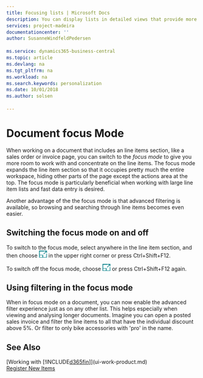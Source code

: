```yaml
---
title: Focusing lists | Microsoft Docs
description: You can display lists in detailed views that provide more information, or as tiles that are easy to visually scan.
services: project-madeira
documentationcenter: ''
author: SusanneWindfeldPedersen

ms.service: dynamics365-business-central
ms.topic: article
ms.devlang: na
ms.tgt_pltfrm: na
ms.workload: na
ms.search.keywords: personalization
ms.date: 10/01/2018
ms.author: solsen

---
```

# Document focus Mode

When working on a document that includes an line items section, like a sales order or invoice page, you can switch to the *focus mode* to give you more room to work with and concentrate on the line items. The focus mode expands the line item section so that it occupies pretty much the entire workspace, hiding other parts of the page except the actions area at the top. The focus mode is particularly beneficial when working with large line item lists and fast data entry is desired.

Another advantage of the the focus mode is that advanced filtering is available, so browsing and searching through line items becomes even easier.

## Switching the focus mode on and off

To switch to the focus mode, select anywhere in the line item section, and then choose ![Focus Mode icon](media/focus-mode.png "Focus mode icon") in the upper right corner or press Ctrl+Shift+F12.

To switch off the focus mode, choose ![Focus Mode icon](media/focus-mode.png "Focus mode icon") or press Ctrl+Shift+F12 again.

## Using filtering in the focus mode

When in focus mode on a document, you can now enable the advanced filter experience just as on any other list. This helps especially when viewing and analysing longer documents. Imagine you can open a posted sales invoice and filter the line items to all that have the individual discount above 5%. Or filter to only bike accessories with 'pro' in the name.

## See Also
[Working with [!INCLUDE[d365fin](includes/d365fin_md.md)]](ui-work-product.md)  
[Register New Items](inventory-how-register-new-items.md)  
